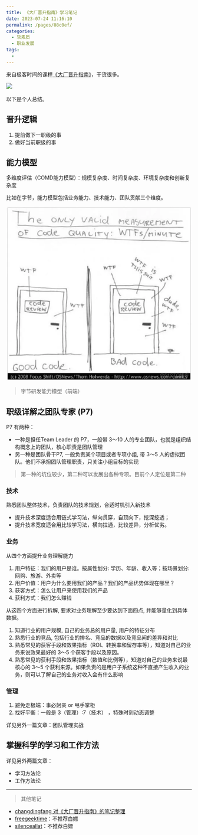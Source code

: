 ```yaml
---
title: 《大厂晋升指南》学习笔记
date: 2023-07-24 11:16:10
permalink: /pages/08c0ef/
categories: 
  - 软素质
  - 职业发展
tags: 
  - 
---
```

来自极客时间的课程[《大厂晋升指南》](https://time.geekbang.org/column/intro/100064501)，干货很多。

![](https://static001.geekbang.org/resource/image/25/49/2554b8d8d94e4f30179385e4b0775f49.jpg)

以下是个人总结。

## 晋升逻辑

1. 提前做下一职级的事
2. 做好当前职级的事

## 能力模型

多维度评估（COMD能力模型）：规模复杂度、时间复杂度、环境复杂度和创新复杂度

比如在字节，能力模型包括业务能力、技术能力、团队贡献三个维度。

![Alt text](../../@assets/img/image-17.png)
> 字节研发能力模型（前端）

## 职级详解之团队专家 (P7)
P7 有两种：
- 一种是担任Team Leader 的 P7，一般带 3～10 人的专业团队，也就是组织结构概念上的团队，核心职责是团队管理
- 另一种是团队骨干P7, 一般负责某个项目或者专项小组, 带 3～5 人的虚拟团队。他们不承担团队管理职责，只关注小组目标的实现
> 第一种的坑位较少，第二种可以发展出各种专项。目前个人定位是第二种

### 技术

熟悉团队整体技术，负责团队的技术规划，合适时机引入新技术

- 提升技术深度适合用链式学习法，纵向贯穿，自顶向下，挖深挖透；
- 提升技术宽度适合用比较学习法，横向拉通，比较差异，分析优劣。

### 业务

从四个方面提升业务理解能力

1. 用户特征：我们的用户是谁。按属性划分: 学历、年龄、收入等；按场景划分: 网购、旅游、外卖等
2. 用户价值：用户为什么要用我们的产品？我们的产品优势体现在哪里？
3. 获客方式：怎么让用户来使用我们的产品
4. 获利方式：我们怎么赚钱

从这四个方面进行拆解, 要求对业务理解至少要达到下面四点, 并能够量化到具体数据。
1. 知道行业的用户规模, 自己的业务总的用户量, 用户的特征分布
2. 熟悉行业的竞品, 包括行业的排名、竞品的数据以及竞品间的差异和对比
3. 熟悉常见的获客手段和效果指标（ROI、转换率和留存率等），知道对自己的业务来说效果最好的 3～5 个获客手段以及原因。
4. 熟悉常见的获利手段和效果指标（数值和比例等），知道对自己的业务来说最核心的 3～5 个获利来源。如果负责的是用户子系统这种不直接产生收入的业务，则可以了解自己的业务对收入会有什么影响

### 管理

1. 避免走极端：事必躬亲 or 甩手掌柜
2. 找好平衡：一般是 3（管理）:7（技术） ，特殊时刻动态调整

详见另外一篇文章：团队管理实战

## 掌握科学的学习和工作方法

详见另外两篇文章：
- 学习方法论
- 工作方法论


----
> 其他笔记
- [changdingfang 对《大厂晋升指南》的笔记整理](http://changdingfang.com/book/promotion_pn/)
- [freegeektime](https://freegeektime.com/100064501/)：不推荐白嫖
- [silenceallat](https://silenceallat.top/code/168-%E5%A4%A7%E5%8E%82%E6%99%8B%E5%8D%87%E6%8C%87%E5%8D%97.html)：不推荐白嫖